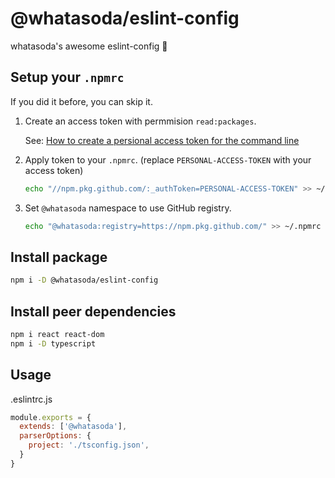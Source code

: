 # @whatasoda/eslint-config

whatasoda's awesome eslint-config 🚀

## Setup your `.npmrc`
If you did it before, you can skip it.
1. Create an access token with permmision `read:packages`.

    See: [How to create a persional access token for the command line](https://help.github.com/en/articles/creating-a-personal-access-token-for-the-command-line)

2. Apply token to your `.npmrc`. (replace `PERSONAL-ACCESS-TOKEN` with your access token)
    ```sh
    echo "//npm.pkg.github.com/:_authToken=PERSONAL-ACCESS-TOKEN" >> ~/.npmrc
    ```

3. Set `@whatasoda` namespace to use GitHub registry.
    ```sh
    echo "@whatasoda:registry=https://npm.pkg.github.com/" >> ~/.npmrc
    ```

## Install package
```sh
npm i -D @whatasoda/eslint-config
```

## Install peer dependencies
```sh
npm i react react-dom
npm i -D typescript
```

## Usage
.eslintrc.js
```js
module.exports = {
  extends: ['@whatasoda'],
  parserOptions: {
    project: './tsconfig.json',
  }
}
```
